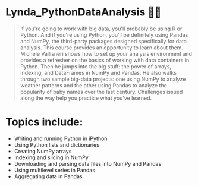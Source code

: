 # Lynda_PythonDataAnalysis 👨‍🔬
> If you're going to work with big data, you'll probably be using R or Python. And if you're using Python, you'll be definitely using Pandas and NumPy, the third-party packages designed specifically for data analysis. This course provides an opportunity to learn about them. Michele Vallisneri shows how to set up your analysis environment and provides a refresher on the basics of working with data containers in Python. Then he jumps into the big stuff: the power of arrays, indexing, and DataFrames in NumPy and Pandas. He also walks through two sample big-data projects: one using NumPy to analyze weather patterns and the other using Pandas to analyze the popularity of baby names over the last century. Challenges issued along the way help you practice what you've learned.
# Topics include:
>
- Writing and running Python in iPython
- Using Python lists and dictionaries
- Creating NumPy arrays
- Indexing and slicing in NumPy
- Downloading and parsing data files into NumPy and Pandas
- Using multilevel series in Pandas
- Aggregating data in Pandas
